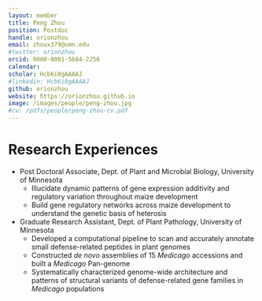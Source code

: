 ```yaml
---
layout: member
title: Peng Zhou
position: Postdoc
handle: orionzhou
email: zhoux379@umn.edu
#twitter: orionzhou
orcid: 0000-0001-5684-2256
calendar: 
scholar: Hcb6i0gAAAAJ
#linkedin: Hcb6i0gAAAAJ
github: orionzhou
website: https://orionzhou.github.io
image: /images/people/peng-zhou.jpg
#cv: /pdfs/people/peng-zhou-cv.pdf
---
```


# Research Experiences
* Post Doctoral Associate, Dept. of Plant and Microbial Biology, University of Minnesota
  * Illucidate dynamic patterns of gene expression additivity and regulatory variation throughout maize development
  * Build gene regulatory networks across maize development to understand the genetic basis of heterosis
* Graduate Research Assistant, Dept. of Plant Pathology, University of Minnesota
  * Developed a computational pipeline to scan and accurately annotate small defense-related peptides in plant genomes
  * Constructed *de novo* assemblies of 15 *Medicago* accessions and built a *Medicago* Pan-genome
  * Systematically characterized genome-wide architecture and patterns of structural variants of defense-related gene families in *Medicago* populations

